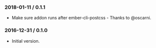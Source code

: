 ### 2018-01-11 / 0.1.1

* Make sure addon runs after ember-cli-postcss - Thanks to @oscarni.

### 2016-12-31 / 0.1.0

* Initial version.
